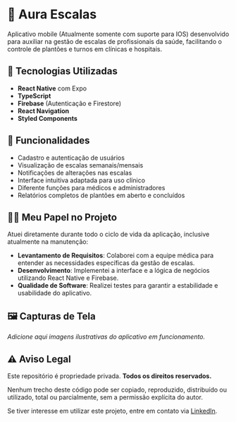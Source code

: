 # 📅 Aura Escalas

Aplicativo mobile (Atualmente somente com suporte para IOS) desenvolvido para auxiliar na gestão de escalas de profissionais da saúde, facilitando o controle de plantões e turnos em clínicas e hospitais.

## 🚀 Tecnologias Utilizadas

- **React Native** com Expo
- **TypeScript**
- **Firebase** (Autenticação e Firestore)
- **React Navigation**
- **Styled Components**

## 🧩 Funcionalidades

- Cadastro e autenticação de usuários
- Visualização de escalas semanais/mensais
- Notificações de alterações nas escalas
- Interface intuitiva adaptada para uso clínico
- Diferente funções para médicos e administradores
- Relatórios completos de plantões em aberto e concluídos

## 👨‍💻 Meu Papel no Projeto

Atuei diretamente durante todo o ciclo de vida da aplicação, inclusive atualmente na manutenção:

- **Levantamento de Requisitos**: Colaborei com a equipe médica para entender as necessidades específicas da gestão de escalas.
- **Desenvolvimento**: Implementei a interface e a lógica de negócios utilizando React Native e Firebase.
- **Qualidade de Software**: Realizei testes para garantir a estabilidade e usabilidade do aplicativo.

## 🖼️ Capturas de Tela

_Adicione aqui imagens ilustrativas do aplicativo em funcionamento._

## ⚠️ Aviso Legal

Este repositório é propriedade privada. **Todos os direitos reservados.**

Nenhum trecho deste código pode ser copiado, reproduzido, distribuído ou utilizado, total ou parcialmente, sem a permissão explícita do autor.

Se tiver interesse em utilizar este projeto, entre em contato via [LinkedIn](https://www.linkedin.com/in/joaopfreitas8/).
